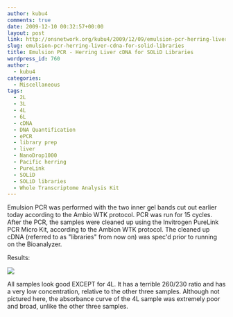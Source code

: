 ```yaml
---
author: kubu4
comments: true
date: 2009-12-10 00:32:57+00:00
layout: post
link: http://onsnetwork.org/kubu4/2009/12/09/emulsion-pcr-herring-liver-cdna-for-solid-libraries/
slug: emulsion-pcr-herring-liver-cdna-for-solid-libraries
title: Emulsion PCR - Herring Liver cDNA for SOLiD Libraries
wordpress_id: 760
author:
  - kubu4
categories:
  - Miscellaneous
tags:
  - 2L
  - 3L
  - 4L
  - 6L
  - cDNA
  - DNA Quantification
  - ePCR
  - library prep
  - liver
  - NanoDrop1000
  - Pacific herring
  - PureLink
  - SOLiD
  - SOLiD libraries
  - Whole Transcriptome Analysis Kit
---
```


Emulsion PCR was performed with the two inner gel bands cut out earlier today according to the Ambio WTK protocol. PCR was run for 15 cycles. After the PCR, the samples were cleaned up using the Invitrogen PureLink PCR Micro Kit, according to the Ambion WTK protocol. The cleaned up cDNA (referred to as "libraries" from now on) was spec'd prior to running on the Bioanalyzer.

Results:

![](http://eagle.fish.washington.edu/Arabidopsis/20091211%20SOLiD%20cDNA%20SJW.jpg)

All samples look good EXCEPT for 4L. It has a terrible 260/230 ratio and has a very low concentration, relative to the other three samples. Although not pictured here, the absorbance curve of the 4L sample was extremely poor and broad, unlike the other three samples.
